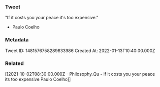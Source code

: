 ### Tweet
"If it costs you your peace 
it's too expensive."

- Paulo Coelho

### Metadata
Tweet ID: 1481576758289833986
Created At: 2022-01-13T10:40:00.000Z

### Related
[[2021-10-02T08:30:00.000Z - Philosophy_Qu - If it costs you your peace its too expensive Paulo Coelho]]

